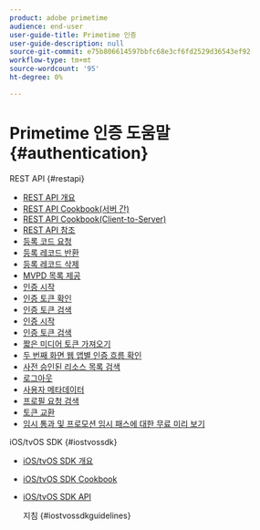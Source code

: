 ```yaml
---
product: adobe primetime
audience: end-user
user-guide-title: Primetime 인증
user-guide-description: null
source-git-commit: e75b806614597bbfc68e3cf6fd2529d36543ef92
workflow-type: tm+mt
source-wordcount: '95'
ht-degree: 0%

---
```



# Primetime 인증 도움말 {#authentication}

REST API {#restapi}

- [REST API 개요](/help/authentication/rest-api-overview.md)
- [REST API Cookbook(서버 간)](/help/authentication/rest-api-cookbook-servertoserver.md)
- [REST API Cookbook(Client-to-Server)](/help/authentication/rest-api-cookbook-clienttoserver.md)
- [REST API 참조](/help/authentication/rest-api-reference.md)
- [등록 코드 요청](/help/authentication/registration-code-request.md)
- [등록 레코드 반환](/help/authentication/return-registration-record.md)
- [등록 레코드 삭제](/help/authentication/delete-registration-record.md)
- [MVPD 목록 제공](/help/authentication/provide-mvpd-list.md)
- [인증 시작](/help/authentication/initiate-authentication.md)
- [인증 토큰 확인](/help/authentication/check-authentication-token.md)
- [인증 토큰 검색](/help/authentication/retrieve-authentication-token.md)
- [인증 시작](/help/authentication/initiate-authorization.md)
- [인증 토큰 검색](/help/authentication/retrieve-authorization-token.md)
- [짧은 미디어 토큰 가져오기](/help/authentication/obtain-short-media-token.md)
- [두 번째 화면 웹 앱별 인증 흐름 확인](/help/authentication/check-authentication-flow-by-second-screen-web-app.md)
- [사전 승인된 리소스 목록 검색](/help/authentication/retrieve-list-of-preauthorized-resources.md)
- [로그아웃](/help/authentication/logout.md)
- [사용자 메타데이터](/help/authentication/user-metadata.md)
- [프로필 요청 검색](/help/authentication/retrieve-profilerequest.md)
- [토큰 교환](/help/authentication/token-exchange.md)
- [임시 통과 및 프로모션 임시 패스에 대한 무료 미리 보기](/help/authentication/free-preview-for-temp-pass-and-promotional-temp-pass.md)

iOS/tvOS SDK {#iostvossdk}

- [iOS/tvOS SDK 개요](/help/authentication/iostvos-sdk-overview.md)
- [iOS/tvOS SDK Cookbook](/help/authentication/iostvos-sdk-cookbook.md)
- [iOS/tvOS SDK API](/help/authentication/iostvos-sdk-api-reference.md)

   지침 {#iostvossdkguidelines}


